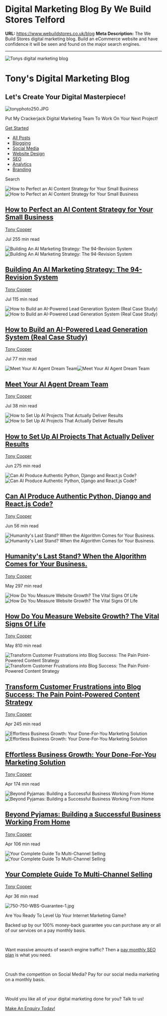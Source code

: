 # Digital Marketing Blog By We Build Stores Telford

**URL:** https://www.webuildstores.co.uk/blog
**Meta Description:** The We Build Stores digital marketing blog. Build an eCommerce website and have confidence it will be seen and found on the major search engines.

---

![Tonys digital marketing blog](https://static.wixstatic.com/media/nsplsh_32a232040cb745e6b6d7981f1012f249~mv2.jpg/v1/fill/w_92,h_61,al_c,q_80,usm_0.66_1.00_0.01,blur_2,enc_avif,quality_auto/nsplsh_32a232040cb745e6b6d7981f1012f249~mv2.jpg)

# Tony's Digital Marketing Blog

## Let's Create Your Digital Masterpiece!

![tonyphoto250.JPG](https://static.wixstatic.com/media/950192_dc0a954f7cb0485ab57519268c0dd0f4~mv2.png/v1/fill/w_153,h_153,al_c,lg_1,q_85,enc_avif,quality_auto/tonyphoto250_JPG.png)

Put My Crackerjack Digital Marketing Team To Work On Your Next Project!

[Get Started](https://www.webuildstores.co.uk/contact)

  * [All Posts](https://www.webuildstores.co.uk/blog)
  * [Blogging](https://www.webuildstores.co.uk/blog/categories/blogging)
  * [Social Media](https://www.webuildstores.co.uk/blog/categories/social-media)
  * [Website Design](https://www.webuildstores.co.uk/blog/categories/website-design)
  * [SEO](https://www.webuildstores.co.uk/blog/categories/seo)
  * [Analytics](https://www.webuildstores.co.uk/blog/categories/analytics)
  * [Branding](https://www.webuildstores.co.uk/blog/categories/branding)

Search

![How to Perfect an AI Content Strategy for Your Small Business](https://static.wixstatic.com/media/950192_92c04d51be204653be1ee4642e0e6e6f~mv2.jpg/v1/fill/w_440,h_250,fp_0.50_0.50,q_30,blur_30,enc_avif,quality_auto/950192_92c04d51be204653be1ee4642e0e6e6f~mv2.webp)![How to Perfect an AI Content Strategy for Your Small Business](https://static.wixstatic.com/media/950192_92c04d51be204653be1ee4642e0e6e6f~mv2.jpg/v1/fill/w_292,h_166,fp_0.50_0.50,q_90,enc_avif,quality_auto/950192_92c04d51be204653be1ee4642e0e6e6f~mv2.webp)

## [How to Perfect an AI Content Strategy for Your Small Business](https://www.webuildstores.co.uk/post/ai-content-strategy)

[](https://www.webuildstores.co.uk/profile/tony-cooper59816/profile)

[Tony Cooper](https://www.webuildstores.co.uk/profile/tony-cooper59816/profile)

Jul 255 min read

![Building An AI Marketing Strategy: The 94-Revision System](https://static.wixstatic.com/media/950192_2e6a3db090224ac081355cba15d0772d~mv2.jpg/v1/fill/w_440,h_250,fp_0.50_0.50,q_30,blur_30,enc_avif,quality_auto/950192_2e6a3db090224ac081355cba15d0772d~mv2.webp)![Building An AI Marketing Strategy: The 94-Revision System](https://static.wixstatic.com/media/950192_2e6a3db090224ac081355cba15d0772d~mv2.jpg/v1/fill/w_292,h_166,fp_0.50_0.50,q_90,enc_avif,quality_auto/950192_2e6a3db090224ac081355cba15d0772d~mv2.webp)

## [Building An AI Marketing Strategy: The 94-Revision System](https://www.webuildstores.co.uk/post/building-an-ai-marketing-strategy)

[](https://www.webuildstores.co.uk/profile/tony-cooper59816/profile)

[Tony Cooper](https://www.webuildstores.co.uk/profile/tony-cooper59816/profile)

Jul 115 min read

![How to Build an AI-Powered Lead Generation System \(Real Case Study\)](https://static.wixstatic.com/media/950192_3118b8afb3eb41de8628ba06517bd8c1~mv2.jpg/v1/fill/w_440,h_250,fp_0.50_0.50,q_30,blur_30,enc_avif,quality_auto/950192_3118b8afb3eb41de8628ba06517bd8c1~mv2.webp)![How to Build an AI-Powered Lead Generation System \(Real Case Study\)](https://static.wixstatic.com/media/950192_3118b8afb3eb41de8628ba06517bd8c1~mv2.jpg/v1/fill/w_292,h_166,fp_0.50_0.50,q_90,enc_avif,quality_auto/950192_3118b8afb3eb41de8628ba06517bd8c1~mv2.webp)

## [How to Build an AI-Powered Lead Generation System (Real Case Study)](https://www.webuildstores.co.uk/post/how-to-build-an-ai-powered-lead-generation-system-real-case-study)

[](https://www.webuildstores.co.uk/profile/tony-cooper59816/profile)

[Tony Cooper](https://www.webuildstores.co.uk/profile/tony-cooper59816/profile)

Jul 77 min read

![Meet Your AI Agent Dream Team](https://static.wixstatic.com/media/950192_cabe027dd68e4ab996b5a10cc03f12e0~mv2.jpg/v1/fill/w_440,h_250,fp_0.50_0.50,q_30,blur_30,enc_avif,quality_auto/950192_cabe027dd68e4ab996b5a10cc03f12e0~mv2.webp)![Meet Your AI Agent Dream Team](https://static.wixstatic.com/media/950192_cabe027dd68e4ab996b5a10cc03f12e0~mv2.jpg/v1/fill/w_292,h_166,fp_0.50_0.50,q_90,enc_avif,quality_auto/950192_cabe027dd68e4ab996b5a10cc03f12e0~mv2.webp)

## [Meet Your AI Agent Dream Team](https://www.webuildstores.co.uk/post/agent-dream-team)

[](https://www.webuildstores.co.uk/profile/tony-cooper59816/profile)

[Tony Cooper](https://www.webuildstores.co.uk/profile/tony-cooper59816/profile)

Jul 38 min read

![How to Set Up AI Projects That Actually Deliver Results](https://static.wixstatic.com/media/950192_fa6f7a5735614a718d5b4ccab5e6052c~mv2.jpg/v1/fill/w_440,h_250,fp_0.50_0.50,q_30,blur_30,enc_avif,quality_auto/950192_fa6f7a5735614a718d5b4ccab5e6052c~mv2.webp)![How to Set Up AI Projects That Actually Deliver Results](https://static.wixstatic.com/media/950192_fa6f7a5735614a718d5b4ccab5e6052c~mv2.jpg/v1/fill/w_292,h_166,fp_0.50_0.50,q_90,enc_avif,quality_auto/950192_fa6f7a5735614a718d5b4ccab5e6052c~mv2.webp)

## [How to Set Up AI Projects That Actually Deliver Results](https://www.webuildstores.co.uk/post/how-to-set-up-ai-projects)

[](https://www.webuildstores.co.uk/profile/tony-cooper59816/profile)

[Tony Cooper](https://www.webuildstores.co.uk/profile/tony-cooper59816/profile)

Jun 275 min read

![Can AI Produce Authentic Python, Django and React.js Code?](https://static.wixstatic.com/media/950192_15a44719b6fb47c2b2ea0583d8ebe4bb~mv2.jpg/v1/fill/w_440,h_250,fp_0.50_0.50,q_30,blur_30,enc_avif,quality_auto/950192_15a44719b6fb47c2b2ea0583d8ebe4bb~mv2.webp)![Can AI Produce Authentic Python, Django and React.js Code?](https://static.wixstatic.com/media/950192_15a44719b6fb47c2b2ea0583d8ebe4bb~mv2.jpg/v1/fill/w_292,h_166,fp_0.50_0.50,q_90,enc_avif,quality_auto/950192_15a44719b6fb47c2b2ea0583d8ebe4bb~mv2.webp)

## [Can AI Produce Authentic Python, Django and React.js Code?](https://www.webuildstores.co.uk/post/python-django-and-react-js-code)

[](https://www.webuildstores.co.uk/profile/tony-cooper59816/profile)

[Tony Cooper](https://www.webuildstores.co.uk/profile/tony-cooper59816/profile)

Jun 56 min read

![Humanity's Last Stand? When the Algorithm Comes for Your Business. ](https://static.wixstatic.com/media/950192_af31bf4a6cca41c7bee7ab02628f4023~mv2.jpg/v1/fill/w_440,h_250,fp_0.50_0.50,q_30,blur_30,enc_avif,quality_auto/950192_af31bf4a6cca41c7bee7ab02628f4023~mv2.webp)![Humanity's Last Stand? When the Algorithm Comes for Your Business. ](https://static.wixstatic.com/media/950192_af31bf4a6cca41c7bee7ab02628f4023~mv2.jpg/v1/fill/w_292,h_166,fp_0.50_0.50,q_90,enc_avif,quality_auto/950192_af31bf4a6cca41c7bee7ab02628f4023~mv2.webp)

## [Humanity's Last Stand? When the Algorithm Comes for Your Business. ](https://www.webuildstores.co.uk/post/algorithm-comes-for-your-business)

[](https://www.webuildstores.co.uk/profile/tony-cooper59816/profile)

[Tony Cooper](https://www.webuildstores.co.uk/profile/tony-cooper59816/profile)

May 297 min read

![How Do You Measure Website Growth? The Vital Signs Of Life](https://static.wixstatic.com/media/6b7f88_0b04396a9eaf4639971891d6e714a048~mv2.jpg/v1/fill/w_440,h_250,fp_0.50_0.50,q_30,blur_30,enc_avif,quality_auto/6b7f88_0b04396a9eaf4639971891d6e714a048~mv2.webp)![How Do You Measure Website Growth? The Vital Signs Of Life](https://static.wixstatic.com/media/6b7f88_0b04396a9eaf4639971891d6e714a048~mv2.jpg/v1/fill/w_292,h_166,fp_0.50_0.50,q_90,enc_avif,quality_auto/6b7f88_0b04396a9eaf4639971891d6e714a048~mv2.webp)

## [How Do You Measure Website Growth? The Vital Signs Of Life](https://www.webuildstores.co.uk/post/measure-website-growth)

[](https://www.webuildstores.co.uk/profile/storebuilder/profile)

[Tony Cooper](https://www.webuildstores.co.uk/profile/storebuilder/profile)

May 810 min read

![Transform Customer Frustrations into Blog Success: The Pain Point-Powered Content Strategy](https://static.wixstatic.com/media/6b7f88_3d35dec1ef8241468672a498cb472167~mv2.jpg/v1/fill/w_440,h_250,fp_0.50_0.50,q_30,blur_30,enc_avif,quality_auto/6b7f88_3d35dec1ef8241468672a498cb472167~mv2.webp)![Transform Customer Frustrations into Blog Success: The Pain Point-Powered Content Strategy](https://static.wixstatic.com/media/6b7f88_3d35dec1ef8241468672a498cb472167~mv2.jpg/v1/fill/w_292,h_166,fp_0.50_0.50,q_90,enc_avif,quality_auto/6b7f88_3d35dec1ef8241468672a498cb472167~mv2.webp)

## [Transform Customer Frustrations into Blog Success: The Pain Point-Powered Content Strategy](https://www.webuildstores.co.uk/post/pain-point-matrix)

[](https://www.webuildstores.co.uk/profile/storebuilder/profile)

[Tony Cooper](https://www.webuildstores.co.uk/profile/storebuilder/profile)

Apr 245 min read

![Effortless Business Growth: Your Done-For-You Marketing Solution](https://static.wixstatic.com/media/b0d63a_45dd73d2499b434583d03b3d0da33ab3~mv2.jpg/v1/fill/w_440,h_250,fp_0.50_0.50,q_30,blur_30,enc_avif,quality_auto/b0d63a_45dd73d2499b434583d03b3d0da33ab3~mv2.webp)![Effortless Business Growth: Your Done-For-You Marketing Solution](https://static.wixstatic.com/media/b0d63a_45dd73d2499b434583d03b3d0da33ab3~mv2.jpg/v1/fill/w_292,h_166,fp_0.50_0.50,q_90,enc_avif,quality_auto/b0d63a_45dd73d2499b434583d03b3d0da33ab3~mv2.webp)

## [Effortless Business Growth: Your Done-For-You Marketing Solution](https://www.webuildstores.co.uk/post/effortless-business-growth)

[](https://www.webuildstores.co.uk/profile/storebuilder/profile)

[Tony Cooper](https://www.webuildstores.co.uk/profile/storebuilder/profile)

Apr 174 min read

![Beyond Pyjamas: Building a Successful Business Working From Home](https://static.wixstatic.com/media/6b7f88_ad9ee6216c804712864f81e6ae14eb27~mv2.jpg/v1/fill/w_440,h_250,fp_0.50_0.50,q_30,blur_30,enc_avif,quality_auto/6b7f88_ad9ee6216c804712864f81e6ae14eb27~mv2.webp)![Beyond Pyjamas: Building a Successful Business Working From Home](https://static.wixstatic.com/media/6b7f88_ad9ee6216c804712864f81e6ae14eb27~mv2.jpg/v1/fill/w_292,h_166,fp_0.50_0.50,q_90,enc_avif,quality_auto/6b7f88_ad9ee6216c804712864f81e6ae14eb27~mv2.webp)

## [Beyond Pyjamas: Building a Successful Business Working From Home](https://www.webuildstores.co.uk/post/beyond-pyjamas)

[](https://www.webuildstores.co.uk/profile/storebuilder/profile)

[Tony Cooper](https://www.webuildstores.co.uk/profile/storebuilder/profile)

Apr 106 min read

![Your Complete Guide To Multi-Channel Selling](https://static.wixstatic.com/media/b0d63a_9b2331ae2d484538b1699e28e02ee796~mv2.jpg/v1/fill/w_440,h_250,fp_0.50_0.50,q_30,blur_30,enc_avif,quality_auto/b0d63a_9b2331ae2d484538b1699e28e02ee796~mv2.webp)![Your Complete Guide To Multi-Channel Selling](https://static.wixstatic.com/media/b0d63a_9b2331ae2d484538b1699e28e02ee796~mv2.jpg/v1/fill/w_292,h_166,fp_0.50_0.50,q_90,enc_avif,quality_auto/b0d63a_9b2331ae2d484538b1699e28e02ee796~mv2.webp)

## [Your Complete Guide To Multi-Channel Selling](https://www.webuildstores.co.uk/post/multi-channel-selling)

[](https://www.webuildstores.co.uk/profile/storebuilder/profile)

[Tony Cooper](https://www.webuildstores.co.uk/profile/storebuilder/profile)

Apr 36 min read

![750-750-WBS-Guarantee-1.jpg](https://static.wixstatic.com/media/6b7f88_a675ac7772b54b729fec8f6a16b92078~mv2.jpg/v1/fill/w_154,h_154,al_c,q_80,usm_0.66_1.00_0.01,enc_avif,quality_auto/750-750-WBS-Guarantee-1.jpg)

Are You Ready To Level Up Your Internet Marketing Game?

Backed up by our 100% money-back guarantee you can purchase any or all of our services on a pay monthly basis.

​

Want massive amounts of search engine traffic? Then a [pay monthly SEO plan](https://www.webuildstores.co.uk/seo-copywriting) is what you need.

​

Crush the competition on Social Media? Pay for our social media marketing on a monthly basis.

​

Would you like all of your digital marketing done for you? Talk to us!

[Make An Enquiry Today!](https://www.webuildstores.co.uk/contact)
